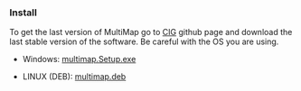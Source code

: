 ### Install

To get the last version of MultiMap go to [CIG](https://github.com/ComputationalIntelligenceGroup/MultiMap) github page and download the last stable version of the software. Be careful with the OS you are using.

 - Windows:  [multimap.Setup.exe](https://github.com/ComputationalIntelligenceGroup/MultiMap/releases/download/v1.1.0/multimap.Setup.1.1.0.exe)

 - LINUX (DEB): [multimap.deb](https://github.com/ComputationalIntelligenceGroup/MultiMap/releases/download/v1.1.0/multimap_1.1.0_amd64.deb)
